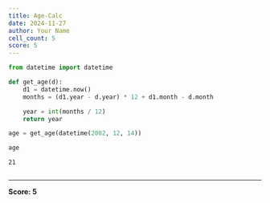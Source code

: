 ```yaml
---
title: Age-Calc
date: 2024-11-27
author: Your Name
cell_count: 5
score: 5
---
```


```python
from datetime import datetime
```


```python
def get_age(d):
    d1 = datetime.now()
    months = (d1.year - d.year) * 12 + d1.month - d.month

    year = int(months / 12)
    return year
```


```python
age = get_age(datetime(2002, 12, 14))
```


```python
age
```




    21




```python

```


---
**Score: 5**
